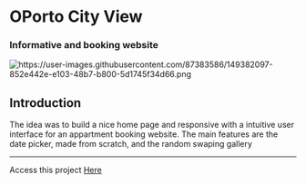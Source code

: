 <h1><name>OPorto City View</name></h1>
<h3>Informative and booking website </h3>

<!-- ![<logo>{{logoUrl}}</logo>]({{logoUrl}}) -->

![<image>https://user-images.githubusercontent.com/87383586/149382097-852e442e-e103-48b7-b800-5d1745f34d66.png</image>](https://user-images.githubusercontent.com/87383586/149382097-852e442e-e103-48b7-b800-5d1745f34d66.png)

<h2> Introduction </h2>
<p><description>The idea was to build a nice home page and responsive with a intuitive user interface for an appartment booking website. The main features are the date picker, made from scratch, and the random swaping gallery</description></p>

<hr>
Access this project <a href="{{websiteUrl}}" target="_blank" website="<website>{{websiteUrl}}</website>" >Here</a>
